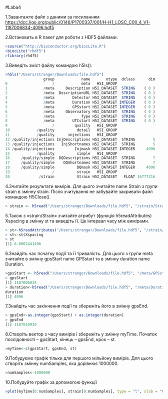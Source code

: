 #Laba4

1.Завантажте файл з даними за посиланням https://dcc.ligo.org/public/0146/P1700337/001/H-H1_LOSC_C00_4_V1-1187006834-4096.hdf5 

2.Встановить в R пакет для роботи з HDF5 файлами.

```r
>source("http://bioconductor.org/biocLite.R")
>biocLite("rhdf5")
>library(rhdf5)
```

3.Виведіть зміст файлу командою h5ls().
```r
>h5ls("/Users/stranger/Downloads/file.hdf5")
                 group            name       otype  dclass      dim
0                    /            meta   H5I_GROUP                 
1                /meta     Description H5I_DATASET  STRING    ( 0 )
2                /meta  DescriptionURL H5I_DATASET  STRING    ( 0 )
3                /meta        Detector H5I_DATASET  STRING    ( 0 )
4                /meta        Duration H5I_DATASET INTEGER    ( 0 )
5                /meta        GPSstart H5I_DATASET INTEGER    ( 0 )
6                /meta     Observatory H5I_DATASET  STRING    ( 0 )
7                /meta            Type H5I_DATASET  STRING    ( 0 )
8                /meta        UTCstart H5I_DATASET  STRING    ( 0 )
9                    /         quality   H5I_GROUP                 
10            /quality          detail   H5I_GROUP                 
11            /quality      injections   H5I_GROUP                 
12 /quality/injections InjDescriptions H5I_DATASET  STRING        5
13 /quality/injections   InjShortnames H5I_DATASET  STRING        5
14 /quality/injections         Injmask H5I_DATASET INTEGER     4096
15            /quality          simple   H5I_GROUP                 
16     /quality/simple  DQDescriptions H5I_DATASET  STRING        7
17     /quality/simple    DQShortnames H5I_DATASET  STRING        7
18     /quality/simple          DQmask H5I_DATASET INTEGER     4096
19                   /          strain   H5I_GROUP                 
20             /strain          Strain H5I_DATASET   FLOAT 16777216
```

4.Зчитайте результати вимірів. Для цього зчитайте name Strain з групи strain в змінну strain. Після зчитування не забувайте закривати файл командою H5Close().
```r
> strain <- h5read("/Users/stranger/Downloads/file.hdf5", "/strain/Strain")
```

5.Також з «strain/Strain» зчитайте атрибут (функція h5readAttributes) Xspacing в змінну st та виведіть її. Це інтервал часу між вимірами.
```r
> st<-h5readAttributes("/Users/stranger/Downloads/file.hdf5", "/strain/Strain")
> st<-st$Xspacing
> st
[1] 0.0002441406
```

6.Знайдіть час початку події та її тривалість. Для цього з групи meta зчитайте в змінну gpsStart  name GPSstart та в змінну duration name Duration.
```r
>gpsStart <- h5read("/Users/stranger/Downloads/file.hdf5", "/meta/GPSstart")
> gpsStart
[1] 1187006834
> duration<-h5read("/Users/stranger/Downloads/file.hdf5", "/meta/Duration")
duration
[1] 4096
```

7.Знайдіть час закінчення події та збережіть його в змінну gpsEnd.
```r
> gpsEnd<-as.integer(gpsStart) + as.integer(duration)
> gpsEnd
[1] 1187010930
```

8.Створіть вектор з часу вимірів і збережіть у змінну myTime. Початок послідовності – gpsStart, кінець – gpsEnd, крок – st.
```r
>myTime<-c(gpsStart, gpsEnd, st)
```

9.Побудуємо графік тільки для першого мільйону вимірів. Для цього створіть змінну numSamples, яка дорівнює 1000000.
```r
>numSamples<-1000000
```

10.Побудуйте графік за допомогою функції 
```r
>plot(myTime[0:numSamples], strain[0:numSamples], type = "l", xlab = "GPS Time (s)", ylab = "H1 Strain")
```


